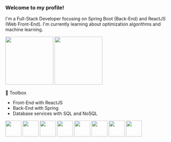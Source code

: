 ### Welcome to my profile!

I'm a Full-Stack Developer focusing on Spring Boot (Back-End) and ReactJS (Web Front-End). I'm currently learning about optimization algorithms and machine learning.


<div>
    <img height="150em" src="https://github-readme-stats.vercel.app/api?username=FernandoSSI&show_icons=true&&theme=dracula">
    <img height="150em" src="https://github-readme-stats-ten-gilt.vercel.app/api/top-langs/?username=FernandoSSI&layout=compact&theme=dracula">
</div>


🧰 Toolbox
  <ul>
      <li>Front-End with ReactJS</li>
      <li>Back-End with Spring</li>
      <li>Database services with SQL and NoSQL</li>
  </ul>
  <div>
    <img height='50em' src='https://cdn.worldvectorlogo.com/logos/java-4.svg'>
    <img height='50em' src='https://cdn.worldvectorlogo.com/logos/spring-3.svg'>
    <img height='50em' src="https://cdn.worldvectorlogo.com/logos/typescript.svg">
    <img height='50em' src="https://cdn.worldvectorlogo.com/logos/logo-javascript.svg">
    <img height='50em' src="https://cdn.worldvectorlogo.com/logos/react-2.svg">
    <img height='50em' src="https://cdn.worldvectorlogo.com/logos/html-1.svg">
    <img height='50em' src='https://cdn.worldvectorlogo.com/logos/css-3.svg'>
    <img height='50em' src='https://cdn.worldvectorlogo.com/logos/c-1.svg'>
  </div>
